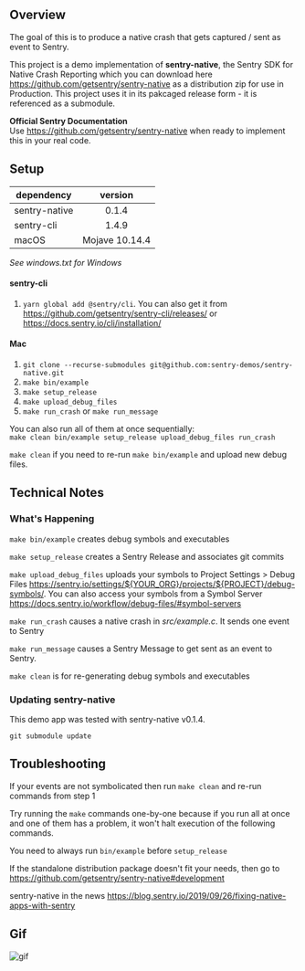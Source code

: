 ## Overview
The goal of this is to produce a native crash that gets captured / sent as event to Sentry.

This project is a demo implementation of **sentry-native**, the Sentry SDK for Native Crash Reporting which you can download here https://github.com/getsentry/sentry-native as a distribution zip for use in Production. This project uses it in its pakcaged release form - it is referenced as a submodule.

**Official Sentry Documentation**  
Use https://github.com/getsentry/sentry-native when ready to implement this in your real code.

## Setup
| dependency      | version           
| ------------- |:-------------:| 
| sentry-native      | 0.1.4
| sentry-cli   | 1.4.9    |
| macOS | Mojave 10.14.4      |
*See windows.txt for Windows*


#### sentry-cli
1. `yarn global add @sentry/cli`. You can also get it from https://github.com/getsentry/sentry-cli/releases/ or https://docs.sentry.io/cli/installation/


#### Mac
1. `git clone --recurse-submodules git@github.com:sentry-demos/sentry-native.git`
2. `make bin/example`
3. `make setup_release`
4. `make upload_debug_files`
5. `make run_crash` or `make run_message`

You can also run all of them at once sequentially:  
`make clean bin/example setup_release upload_debug_files run_crash`

`make clean` if you need to re-run `make bin/example` and upload new debug files.

## Technical Notes
### What's Happening
`make bin/example` creates debug symbols and executables  

`make setup_release` creates a Sentry Release and associates git commits

`make upload_debug_files` uploads your symbols to Project Settings > Debug Files https://sentry.io/settings/${YOUR_ORG}/projects/${PROJECT}/debug-symbols/. You can also access your symbols from a Symbol Server https://docs.sentry.io/workflow/debug-files/#symbol-servers

`make run_crash` causes a native crash in *src/example.c*. It sends one event to Sentry

`make run_message` causes a Sentry Message to get sent as an event to Sentry.

`make clean` is for re-generating debug symbols and executables


### Updating sentry-native
This demo app was tested with sentry-native v0.1.4.
```
git submodule update
```

## Troubleshooting
If your events are not symbolicated then run `make clean` and re-run commands from step 1

Try running the `make` commands one-by-one because if you run all at once and one of them has a problem, it won't halt execution of the following commands.

You need to always run `bin/example` before `setup_release`

If the standalone distribution package doesn't fit your needs, then go to https://github.com/getsentry/sentry-native#development

sentry-native in the news https://blog.sentry.io/2019/09/26/fixing-native-apps-with-sentry

## Gif
![gif](screenshots/sentry-native-2-events-150.gif)
